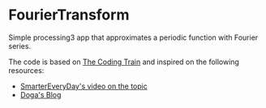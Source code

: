 # FourierTransform
Simple processing3 app that approximates a periodic function with Fourier series.

The code is based on [The Coding Train](https://github.com/CodingTrain/website/blob/master/_CodingChallenges/125-fourier-series.md) and inspired on the following resources:
- [SmarterEveryDay's video on the topic](https://www.youtube.com/watch?v=ds0cmAV-Yek&t=402s)
- [Doga's Blog](http://bilimneguzellan.net/fuyye-serisi/)
